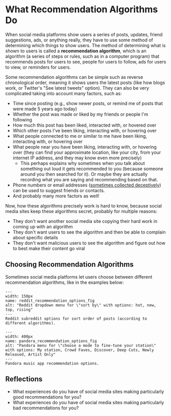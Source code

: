 # What Recommendation Algorithms Do

When social media platforms show users a series of posts, updates, friend suggestions, ads, or anything really, they have to use some method of determining which things to show users. The method of determining what is shown to users is called a __recommendation algorithm__, which is an algorithm (a series of steps or rules, such as in a computer program) that recommends posts for users to see, people for users to follow, ads for users to view, or reminders for users.

Some recommendation algorithms can be simple such as reverse chronological order, meaning it shows users the latest posts (like how blogs work, or Twitter's "See latest tweets" option). They can also be very complicated taking into account many factors, such as:
- Time since posting (e.g., show newer posts, or remind me of posts that were made 5 years ago today)
- Whether the post was made or liked by my friends or people I'm following
- How much this post has been liked, interacted with, or hovered over
- Which other posts I've been liking, interacting with, or hovering over
- What people connected to me or similar to me have been liking, interacting with, or hovering over
- What people near you have been liking, interacting with, or hovering over (they can find your approximate location, like your city, from your internet IP address, and they may know even more precisely)
  - This perhaps explains why sometimes when you talk about something out loud it gets recommended to you (because someone around you then searched for it). Or maybe they are actually recording what you are saying and recommending based on that.
- Phone numbers or email addresses ([sometimes collected deceptively](https://techcrunch.com/2019/03/03/facebook-phone-number-look-up/)) can be used to suggest friends or contacts.
- And probably many more factors as well!

Now, how these algorithms precisely work is hard to know, because social media sites keep these algorithms secret, probably for multiple reasons:
- They don't want another social media site copying their hard work in coming up with an algorithm
- They don't want users to see the algorithm and then be able to complain about specific details
- They don't want malicious users to see the algorithm and figure out how to best make their content go viral


## Choosing Recommendation Algorithms
Sometimes social media platforms let users choose between different recommendation algorithms, like in the examples below:


```{figure} reddit_recommendation_options.png
---
width: 150px
name: reddit_recommendation_options_fig
alt: "Reddit dropdown menu for \"sort by\" with options: hot, new, top, rising"
---
Reddit subreddit options for sort order of posts (according to different algorithms).
```

```{figure} pandora_recommendation_options.png
---
width: 400px
name: pandora_recommendation_options_fig
alt: "Pandora menu for \"choose a mode to fine-tune your station\" with options: My station, Crowd Faves, Discover, Deep Cuts, Newly Released, Artist Only"
---
Pandora music app recommendation options.
```


## Reflections
- What experiences do you have of social media sites making particularly good recommendations for you?
- What experiences do you have of social media sites making particularly bad recommendations for you?

